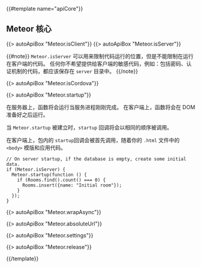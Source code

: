 {{#template name="apiCore"}}

<h2 id="core"><span>Meteor 核心</span></h2>

{{> autoApiBox "Meteor.isClient"}}
{{> autoApiBox "Meteor.isServer"}}

{{#note}}
`Meteor.isServer` 可以用来限制代码运行的位置，但是不能限制在运行在客户端的代码。
任何你不希望提供给客户端的敏感代码，例如：包括密码、认证机制的代码，都应该保存在 `server` 目录中。
{{/note}}

{{> autoApiBox "Meteor.isCordova"}}

{{> autoApiBox "Meteor.startup"}}

在服务器上，函数将会运行当服务进程刚刚完成。
在客户端上，函数将会在 DOM 准备好之后运行。

当 `Meteor.startup` 被建立时，`startup` 回调将会以相同的顺序被调用。

在客户端上，包内的 `startup`回调会被首先调用，随着你的 `.html` 文件中的 `<body>` 模版和应用代码。

    // On server startup, if the database is empty, create some initial data.
    if (Meteor.isServer) {
      Meteor.startup(function () {
        if (Rooms.find().count() === 0) {
          Rooms.insert({name: "Initial room"});
        }
      });
    }

{{> autoApiBox "Meteor.wrapAsync"}}

{{> autoApiBox "Meteor.absoluteUrl"}}

{{> autoApiBox "Meteor.settings"}}

{{> autoApiBox "Meteor.release"}}

{{/template}}